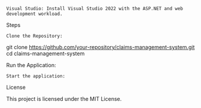     Visual Studio: Install Visual Studio 2022 with the ASP.NET and web development workload.

Steps

    Clone the Repository:

git clone https://github.com/your-repository/claims-management-system.git
cd claims-management-system



Run the Application:

    Start the application:

License

This project is licensed under the MIT License.
